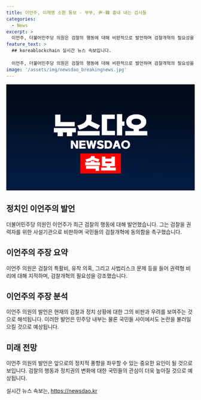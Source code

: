 ```yaml
---
title: 이언주, 이재명 소환 통보 - 부부, 尹·韓 흉내 내는 검사들
categories:
  - News
excerpt: >
  이언주, 더불어민주당 의원은 검찰의 행동에 대해 비판적으로 발언하며 검찰개혁의 필요성을 강조했다. 그는 경기도 법카 사건과 관련하여 검찰의 불균형한 대우를 비판하고, 권력자를 위한 사설기관으로 지적했다. 또한, 윤석열과 한동훈 검사의 행위를 비판하며 검찰개혁에 국민적 동의가 필요하다고 강조했다. 이어서, 이전 대표의 사법리스크 문제를 언급하며 민주당 집권을 위협하는 가능성에 대해 우려를 표현했다.
feature_text: >
  ## koreablockchain 실시간 뉴스 속보입니다.

  이언주, 더불어민주당 의원은 검찰의 행동에 대해 비판적으로 발언하며 검찰개혁의 필요성을 강조했다. 그는 경기도 법카 사건과 관련하여 검찰의 불균형한 대우를 비판하고, 권력자를 위한 사설기관으로 지적했다. 또한, 윤석열과 한동훈 검사의 행위를 비판하며 검찰개혁에 국민적 동의가 필요하다고 강조했다. 이어서, 이전 대표의 사법리스크 문제를 언급하며 민주당 집권을 위협하는 가능성에 대해 우려를 표현했다.
image: '/assets/img/newsdao_breakingnews.jpg'
---
```


<p><img src="/assets/img/newsdao_breakingnews.jpg" alt="koreablockchain 속보" /></p>

<h2 data-ke-size="size26">정치인 이언주의 발언</h2>

<p data-ke-size="size16">더불어민주당 의원인 이언주가 최근 검찰의 행동에 대해 발언했습니다. 그는 검찰을 권력자를 위한 사설기관으로 비판하며 국민들의 검찰개혁에 동의함을 촉구했습니다.</p>

<h2 data-ke-size="size26">이언주의 주장 요약</h2>

<p data-ke-size="size16">이언주 의원은 검찰의 특활비, 유착 의혹, 그리고 사법리스크 문제 등을 들어 권력형 비리에 대해 지적하며, 검찰개혁의 필요성을 강조했습니다.</p>

<h2 data-ke-size="size26">이언주의 주장 분석</h2>

<p data-ke-size="size16">이언주 의원의 발언은 현재의 검찰과 정치 상황에 대한 그의 비판과 우려를 보여주는 것으로 해석됩니다. 이러한 발언은 민주당 내부는 물론 국민들 사이에서도 논란을 불러일으킬 것으로 예상됩니다.</p>

<h2 data-ke-size="size26">미래 전망</h2>

<p data-ke-size="size16">이언주 의원의 발언은 앞으로의 정치적 풍향을 좌우할 수 있는 중요한 요인이 될 것으로 보입니다. 검찰의 행동과 정치권의 변화에 대한 국민들의 관심이 더욱 높아질 것으로 예상됩니다.</p>
실시간 뉴스 속보는, <a href="https://newsdao.kr" rel="dofollow">https://newsdao.kr</a>


